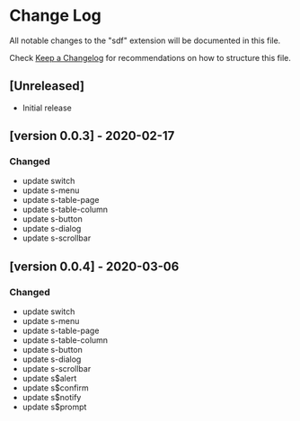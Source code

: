 # Change Log

All notable changes to the "sdf" extension will be documented in this file.

Check [Keep a Changelog](http://keepachangelog.com/) for recommendations on how to structure this file.

## [Unreleased]

- Initial release

## [version 0.0.3] - 2020-02-17

### Changed
- update switch
- update s-menu
- update s-table-page
- update s-table-column
- update s-button
- update s-dialog
- update s-scrollbar

## [version 0.0.4] - 2020-03-06

### Changed
- update switch
- update s-menu
- update s-table-page
- update s-table-column
- update s-button
- update s-dialog
- update s-scrollbar
- update s$alert
- update s$confirm
- update s$notify
- update s$prompt